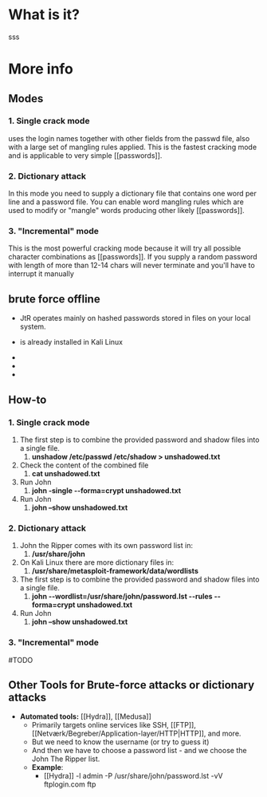 # What is it?
sss


# More info
## Modes
### 1. Single crack mode
uses the login names together with other fields from the passwd file, also with a large set of mangling rules applied. This is the fastest cracking mode and is applicable to very simple [[passwords]].
### 2. Dictionary attack
In this mode you need to supply a dictionary file that contains one word per line and a password file. You can enable word mangling rules which are used to modify or "mangle" words producing other likely [[passwords]].
### 3. "Incremental" mode
This is the most powerful cracking mode because it will try all possible character combinations as [[passwords]]. If you supply a random password with length of more than 12-14 chars will never terminate and you'll have to interrupt it manually

## brute force offline
- JtR operates mainly on hashed passwords stored in files on your local system.
- is already installed in Kali Linux

- 
- 
- 
## How-to
### 1. Single crack mode
1. The first step is to combine the provided password and shadow files into a single file.
	1. **unshadow /etc/passwd /etc/shadow > unshadowed.txt**
2. Check the content of the combined file
	1. **cat unshadowed.txt**
3. Run John
	1. **john -single --forma=crypt unshadowed.txt**
4. Run John
	1. **john –show unshadowed.txt**
### 2. Dictionary attack
1. John the Ripper comes with its own password list in:
	1.  **/usr/share/john**
2. On Kali Linux there are more dictionary files in:
	1.  **/usr/share/metasploit-framework/data/wordlists**
3. The first step is to combine the provided password and shadow files into a single file. 
	1. **john --wordlist=/usr/share/john/password.lst --rules --forma=crypt unshadowed.txt**
4. Run John
	1. **john –show unshadowed.txt**
### 3. "Incremental" mode
#TODO 

## Other Tools for Brute-force attacks or dictionary attacks
- **Automated tools:** [[Hydra]], [[Medusa]]
	- Primarily targets online services like SSH, [[FTP]], [[Netværk/Begreber/Application-layer/HTTP|HTTP]], and more.
	- But we need to know the username (or try to guess it)
	- And then we have to choose a password list - and we choose the John The Ripper list.
	- **Example**:
		-  [[Hydra]] -l admin -P /usr/share/john/password.lst -vV ftplogin.com ftp